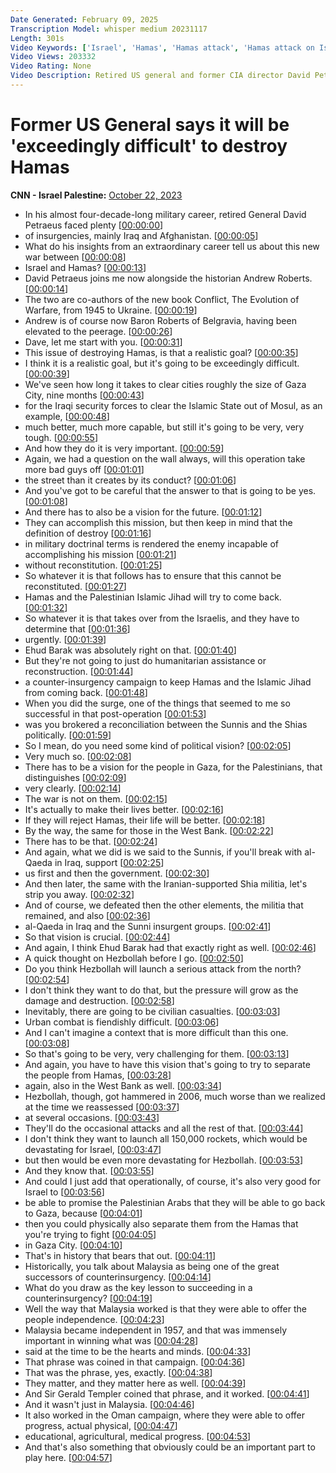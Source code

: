 ```yaml
---
Date Generated: February 09, 2025
Transcription Model: whisper medium 20231117
Length: 301s
Video Keywords: ['Israel', 'Hamas', 'Hamas attack', 'Hamas attack on Israel', 'Israel destroy Hamas', 'Israel Defense Forces', 'Gaza', 'Israel-Hamas war', 'David Petraeus', 'Andrew Roberts', 'Fareed Zakaria']
Video Views: 203332
Video Rating: None
Video Description: Retired US general and former CIA director David Petraeus explains to CNN's Fareed Zakaria why it will be “exceedingly difficult” for Israel to destroy Hamas. #CNN #News
---
```


# Former US General says it will be 'exceedingly difficult' to destroy Hamas
**CNN - Israel Palestine:** [October 22, 2023](https://www.youtube.com/watch?v=HnlI0ToSnro)
*  In his almost four-decade-long military career, retired General David Petraeus faced plenty [[00:00:00](https://www.youtube.com/watch?v=HnlI0ToSnro&t=0.0s)]
*  of insurgencies, mainly Iraq and Afghanistan. [[00:00:05](https://www.youtube.com/watch?v=HnlI0ToSnro&t=5.04s)]
*  What do his insights from an extraordinary career tell us about this new war between [[00:00:08](https://www.youtube.com/watch?v=HnlI0ToSnro&t=8.76s)]
*  Israel and Hamas? [[00:00:13](https://www.youtube.com/watch?v=HnlI0ToSnro&t=13.42s)]
*  David Petraeus joins me now alongside the historian Andrew Roberts. [[00:00:14](https://www.youtube.com/watch?v=HnlI0ToSnro&t=14.96s)]
*  The two are co-authors of the new book Conflict, The Evolution of Warfare, from 1945 to Ukraine. [[00:00:19](https://www.youtube.com/watch?v=HnlI0ToSnro&t=19.18s)]
*  Andrew is of course now Baron Roberts of Belgravia, having been elevated to the peerage. [[00:00:26](https://www.youtube.com/watch?v=HnlI0ToSnro&t=26.4s)]
*  Dave, let me start with you. [[00:00:31](https://www.youtube.com/watch?v=HnlI0ToSnro&t=31.96s)]
*  This issue of destroying Hamas, is that a realistic goal? [[00:00:35](https://www.youtube.com/watch?v=HnlI0ToSnro&t=35.239999999999995s)]
*  I think it is a realistic goal, but it's going to be exceedingly difficult. [[00:00:39](https://www.youtube.com/watch?v=HnlI0ToSnro&t=39.36s)]
*  We've seen how long it takes to clear cities roughly the size of Gaza City, nine months [[00:00:43](https://www.youtube.com/watch?v=HnlI0ToSnro&t=43.879999999999995s)]
*  for the Iraqi security forces to clear the Islamic State out of Mosul, as an example, [[00:00:48](https://www.youtube.com/watch?v=HnlI0ToSnro&t=48.959999999999994s)]
*  much better, much more capable, but still it's going to be very, very tough. [[00:00:55](https://www.youtube.com/watch?v=HnlI0ToSnro&t=55.12s)]
*  And how they do it is very important. [[00:00:59](https://www.youtube.com/watch?v=HnlI0ToSnro&t=59.4s)]
*  Again, we had a question on the wall always, will this operation take more bad guys off [[00:01:01](https://www.youtube.com/watch?v=HnlI0ToSnro&t=61.72s)]
*  the street than it creates by its conduct? [[00:01:06](https://www.youtube.com/watch?v=HnlI0ToSnro&t=66.12s)]
*  And you've got to be careful that the answer to that is going to be yes. [[00:01:08](https://www.youtube.com/watch?v=HnlI0ToSnro&t=68.88s)]
*  And there has to also be a vision for the future. [[00:01:12](https://www.youtube.com/watch?v=HnlI0ToSnro&t=72.6s)]
*  They can accomplish this mission, but then keep in mind that the definition of destroy [[00:01:16](https://www.youtube.com/watch?v=HnlI0ToSnro&t=76.03999999999999s)]
*  in military doctrinal terms is rendered the enemy incapable of accomplishing his mission [[00:01:21](https://www.youtube.com/watch?v=HnlI0ToSnro&t=81.16s)]
*  without reconstitution. [[00:01:25](https://www.youtube.com/watch?v=HnlI0ToSnro&t=85.84s)]
*  So whatever it is that follows has to ensure that this cannot be reconstituted. [[00:01:27](https://www.youtube.com/watch?v=HnlI0ToSnro&t=87.8s)]
*  Hamas and the Palestinian Islamic Jihad will try to come back. [[00:01:32](https://www.youtube.com/watch?v=HnlI0ToSnro&t=92.52s)]
*  So whatever it is that takes over from the Israelis, and they have to determine that [[00:01:36](https://www.youtube.com/watch?v=HnlI0ToSnro&t=96.03999999999999s)]
*  urgently. [[00:01:39](https://www.youtube.com/watch?v=HnlI0ToSnro&t=99.96s)]
*  Ehud Barak was absolutely right on that. [[00:01:40](https://www.youtube.com/watch?v=HnlI0ToSnro&t=100.96s)]
*  But they're not going to just do humanitarian assistance or reconstruction. [[00:01:44](https://www.youtube.com/watch?v=HnlI0ToSnro&t=104.0s)]
*  a counter-insurgency campaign to keep Hamas and the Islamic Jihad from coming back. [[00:01:48](https://www.youtube.com/watch?v=HnlI0ToSnro&t=108.4s)]
*  When you did the surge, one of the things that seemed to me so successful in that post-operation [[00:01:53](https://www.youtube.com/watch?v=HnlI0ToSnro&t=113.68s)]
*  was you brokered a reconciliation between the Sunnis and the Shias politically. [[00:01:59](https://www.youtube.com/watch?v=HnlI0ToSnro&t=119.18s)]
*  So I mean, do you need some kind of political vision? [[00:02:05](https://www.youtube.com/watch?v=HnlI0ToSnro&t=125.24000000000001s)]
*  Very much so. [[00:02:08](https://www.youtube.com/watch?v=HnlI0ToSnro&t=128.16s)]
*  There has to be a vision for the people in Gaza, for the Palestinians, that distinguishes [[00:02:09](https://www.youtube.com/watch?v=HnlI0ToSnro&t=129.16s)]
*  very clearly. [[00:02:14](https://www.youtube.com/watch?v=HnlI0ToSnro&t=134.78s)]
*  The war is not on them. [[00:02:15](https://www.youtube.com/watch?v=HnlI0ToSnro&t=135.78s)]
*  It's actually to make their lives better. [[00:02:16](https://www.youtube.com/watch?v=HnlI0ToSnro&t=136.78s)]
*  If they will reject Hamas, their life will be better. [[00:02:18](https://www.youtube.com/watch?v=HnlI0ToSnro&t=138.86s)]
*  By the way, the same for those in the West Bank. [[00:02:22](https://www.youtube.com/watch?v=HnlI0ToSnro&t=142.42s)]
*  There has to be that. [[00:02:24](https://www.youtube.com/watch?v=HnlI0ToSnro&t=144.86s)]
*  And again, what we did is we said to the Sunnis, if you'll break with al-Qaeda in Iraq, support [[00:02:25](https://www.youtube.com/watch?v=HnlI0ToSnro&t=145.86s)]
*  us first and then the government. [[00:02:30](https://www.youtube.com/watch?v=HnlI0ToSnro&t=150.26s)]
*  And then later, the same with the Iranian-supported Shia militia, let's strip you away. [[00:02:32](https://www.youtube.com/watch?v=HnlI0ToSnro&t=152.14s)]
*  And of course, we defeated then the other elements, the militia that remained, and also [[00:02:36](https://www.youtube.com/watch?v=HnlI0ToSnro&t=156.66s)]
*  al-Qaeda in Iraq and the Sunni insurgent groups. [[00:02:41](https://www.youtube.com/watch?v=HnlI0ToSnro&t=161.92000000000002s)]
*  So that vision is crucial. [[00:02:44](https://www.youtube.com/watch?v=HnlI0ToSnro&t=164.6s)]
*  And again, I think Ehud Barak had that exactly right as well. [[00:02:46](https://www.youtube.com/watch?v=HnlI0ToSnro&t=166.92s)]
*  A quick thought on Hezbollah before I go. [[00:02:50](https://www.youtube.com/watch?v=HnlI0ToSnro&t=170.56s)]
*  Do you think Hezbollah will launch a serious attack from the north? [[00:02:54](https://www.youtube.com/watch?v=HnlI0ToSnro&t=174.72s)]
*  I don't think they want to do that, but the pressure will grow as the damage and destruction. [[00:02:58](https://www.youtube.com/watch?v=HnlI0ToSnro&t=178.72s)]
*  Inevitably, there are going to be civilian casualties. [[00:03:03](https://www.youtube.com/watch?v=HnlI0ToSnro&t=183.84s)]
*  Urban combat is fiendishly difficult. [[00:03:06](https://www.youtube.com/watch?v=HnlI0ToSnro&t=186.32s)]
*  And I can't imagine a context that is more difficult than this one. [[00:03:08](https://www.youtube.com/watch?v=HnlI0ToSnro&t=188.76s)]
*  So that's going to be very, very challenging for them. [[00:03:13](https://www.youtube.com/watch?v=HnlI0ToSnro&t=193.96s)]
*  And again, you have to have this vision that's going to try to separate the people from Hamas, [[00:03:28](https://www.youtube.com/watch?v=HnlI0ToSnro&t=208.2s)]
*  again, also in the West Bank as well. [[00:03:34](https://www.youtube.com/watch?v=HnlI0ToSnro&t=214.0s)]
*  Hezbollah, though, got hammered in 2006, much worse than we realized at the time we reassessed [[00:03:37](https://www.youtube.com/watch?v=HnlI0ToSnro&t=217.08s)]
*  at several occasions. [[00:03:43](https://www.youtube.com/watch?v=HnlI0ToSnro&t=223.34s)]
*  They'll do the occasional attacks and all the rest of that. [[00:03:44](https://www.youtube.com/watch?v=HnlI0ToSnro&t=224.82s)]
*  I don't think they want to launch all 150,000 rockets, which would be devastating for Israel, [[00:03:47](https://www.youtube.com/watch?v=HnlI0ToSnro&t=227.78s)]
*  but then would be even more devastating for Hezbollah. [[00:03:53](https://www.youtube.com/watch?v=HnlI0ToSnro&t=233.06s)]
*  And they know that. [[00:03:55](https://www.youtube.com/watch?v=HnlI0ToSnro&t=235.5s)]
*  And could I just add that operationally, of course, it's also very good for Israel to [[00:03:56](https://www.youtube.com/watch?v=HnlI0ToSnro&t=236.5s)]
*  be able to promise the Palestinian Arabs that they will be able to go back to Gaza, because [[00:04:01](https://www.youtube.com/watch?v=HnlI0ToSnro&t=241.42s)]
*  then you could physically also separate them from the Hamas that you're trying to fight [[00:04:05](https://www.youtube.com/watch?v=HnlI0ToSnro&t=245.98s)]
*  in Gaza City. [[00:04:10](https://www.youtube.com/watch?v=HnlI0ToSnro&t=250.82s)]
*  That's in history that bears that out. [[00:04:11](https://www.youtube.com/watch?v=HnlI0ToSnro&t=251.66s)]
*  Historically, you talk about Malaysia as being one of the great successors of counterinsurgency. [[00:04:14](https://www.youtube.com/watch?v=HnlI0ToSnro&t=254.29999999999998s)]
*  What do you draw as the key lesson to succeeding in a counterinsurgency? [[00:04:19](https://www.youtube.com/watch?v=HnlI0ToSnro&t=259.94s)]
*  Well the way that Malaysia worked is that they were able to offer the people independence. [[00:04:23](https://www.youtube.com/watch?v=HnlI0ToSnro&t=263.86s)]
*  Malaysia became independent in 1957, and that was immensely important in winning what was [[00:04:28](https://www.youtube.com/watch?v=HnlI0ToSnro&t=268.38s)]
*  said at the time to be the hearts and minds. [[00:04:33](https://www.youtube.com/watch?v=HnlI0ToSnro&t=273.9s)]
*  That phrase was coined in that campaign. [[00:04:36](https://www.youtube.com/watch?v=HnlI0ToSnro&t=276.65999999999997s)]
*  That was the phrase, yes, exactly. [[00:04:38](https://www.youtube.com/watch?v=HnlI0ToSnro&t=278.3s)]
*  They matter, and they matter here as well. [[00:04:39](https://www.youtube.com/watch?v=HnlI0ToSnro&t=279.62s)]
*  And Sir Gerald Templer coined that phrase, and it worked. [[00:04:41](https://www.youtube.com/watch?v=HnlI0ToSnro&t=281.66s)]
*  And it wasn't just in Malaysia. [[00:04:46](https://www.youtube.com/watch?v=HnlI0ToSnro&t=286.22s)]
*  It also worked in the Oman campaign, where they were able to offer progress, actual physical, [[00:04:47](https://www.youtube.com/watch?v=HnlI0ToSnro&t=287.38s)]
*  educational, agricultural, medical progress. [[00:04:53](https://www.youtube.com/watch?v=HnlI0ToSnro&t=293.46s)]
*  And that's also something that obviously could be an important part to play here. [[00:04:57](https://www.youtube.com/watch?v=HnlI0ToSnro&t=297.22s)]
